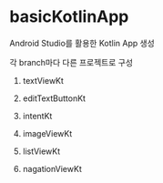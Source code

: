 # basicKotlinApp

Android Studio를 활용한 Kotlin App 생성

각 branch마다 다른 프로젝트로 구성

1. textViewKt

2. editTextButtonKt

3. intentKt

4. imageViewKt

5. listViewKt

6. nagationViewKt
